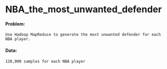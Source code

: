 # NBA_the_most_unwanted_defender

#### Problem: 
    Use Hadoop MapReduce to generate the most unwanted defender for each NBA player.
    
#### Data:
    128,000 samples for each NBA player
    

